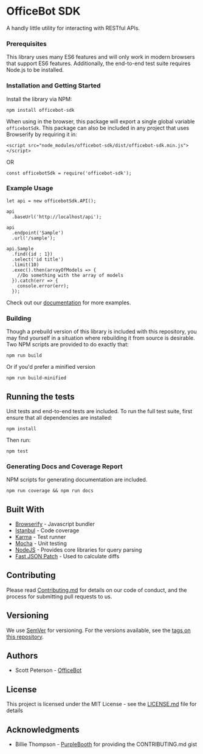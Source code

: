 # OfficeBot SDK

A handly little utility for interacting with RESTful APIs.

### Prerequisites

This library uses many ES6 features and will only work in modern browsers that support ES6 features. Additionally, the end-to-end test suite requires Node.js to be installed.

### Installation and Getting Started

Install the library via NPM:

```
npm install officebot-sdk
```

When using in the browser, this package will export a single global variable `officebotSdk`. This package can also be included in any 
project that uses Browserify by requiring it in:

```
<script src="node_modules/officebot-sdk/dist/officebot-sdk.min.js"></script>
```
OR
```
const officebotSdk = require('officebot-sdk');
```

### Example Usage

```
let api = new officebotSdk.API();

api
  .baseUrl('http://localhost/api');

api
  .endpoint('Sample')
  .url('/sample');

api.Sample
  .find({id : 1})
  .select('id title')
  .limit(10)
  .exec().then(arrayOfModels => {
    //Do something with the array of models
  }).catch(err => {
    console.error(err);
  });
```

Check out our [documentation](https://www.office-bot.com/sdk/docs) for more examples.

### Building

Though a prebuild version of this library is included with this repository, you may find yourself in a situation where rebuilding it from source is desirable. Two NPM scripts are provided to do exactly that:

```
npm run build
```

Or if you'd prefer a minified version

```
npm run build-minified
```

## Running the tests

Unit tests and end-to-end tests are included. To run the full test suite, first ensure that all dependencies are installed:

```
npm install
```

Then run:
```
npm test
```

### Generating Docs and Coverage Report

NPM scripts for generating documentation are included.

```
npm run coverage && npm run docs
```

## Built With

* [Browserify](http://browserify.org/) - Javascript bundler
* [Istanbul](https://istanbul.js.org/) - Code coverage
* [Karma](https://karma-runner.github.io/1.0/index.html) - Test runner
* [Mocha](https://mochajs.org/) - Unit testing
* [NodeJS](https://nodejs.org/en/) - Provides core libraries for query parsing
* [Fast JSON Patch](https://github.com/Starcounter-Jack/JSON-Patch) - Used to calculate diffs

## Contributing

Please read [Contributing.md](Contributing.md) for details on our code of conduct, and the process for submitting pull requests to us.

## Versioning

We use [SemVer](http://semver.org/) for versioning. For the versions available, see the [tags on this repository](https://github.com/OfficeBot/officebot-sdk2/tags). 

## Authors

* Scott Peterson - [OfficeBot](https://github.com/OfficeBot)

## License

This project is licensed under the MIT License - see the [LICENSE.md](License.md) file for details

## Acknowledgments

* Billie Thompson - [PurpleBooth](https://github.com/PurpleBooth) for providing the CONTRIBUTING.md gist